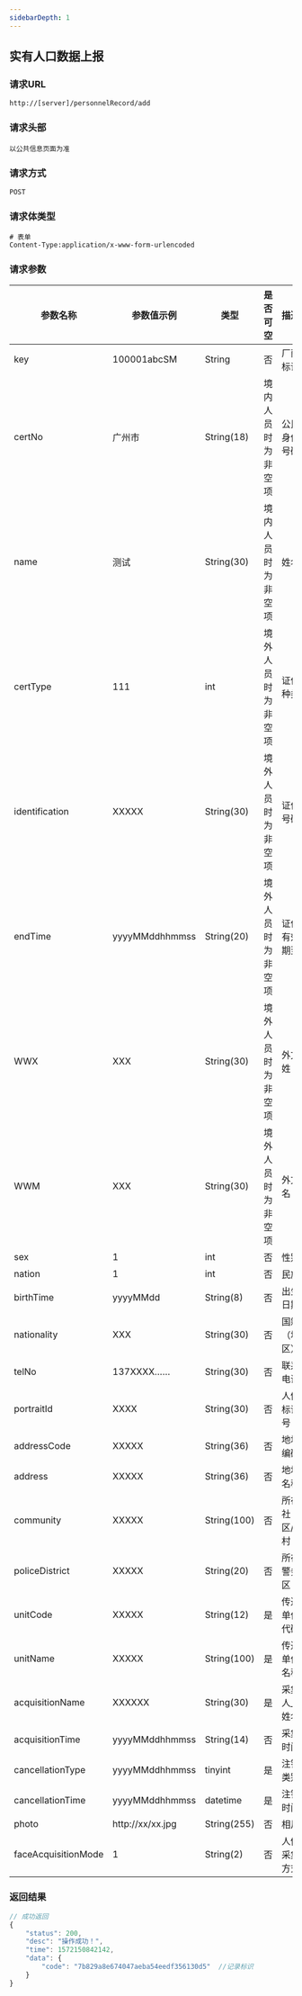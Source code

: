 ```yaml
---
sidebarDepth: 1
---
```

## 	实有人口数据上报
### 请求URL

```
http://[server]/personnelRecord/add
```

### 请求头部

```
以公共信息页面为准
```

### 请求方式

```
POST 
```

### 请求体类型

```
# 表单
Content-Type:application/x-www-form-urlencoded
```

### 请求参数

|  参数名称   | 参数值示例 |  类型  |  是否可空   |   描述  |
| --- | --- | --- | --- | --- |
| key | 100001abcSM| String | 否 | 厂商标识
| certNo | 广州市 | String(18) | 境内人员时为非空项 | 公民身份号码
| name | 测试 | String(30) | 境内人员时为非空项 | 姓名
| certType | 111 | int | 境外人员时为非空项 | 证件种类
| identification | XXXXX | String(30) | 境外人员时为非空项 | 证件号码
| endTime | yyyyMMddhhmmss| String(20) | 境外人员时为非空项 | 证件有效期至
| WWX | XXX | String(30) | 境外人员时为非空项 | 外文姓
| WWM | XXX | String(30) | 境外人员时为非空项 | 外文名
| sex | 1 | int | 否 | 性别
| nation | 1 | int | 否 | 民族
| birthTime | yyyyMMdd | String(8) | 否 |  出生日期
| nationality | XXX | String(30) | 否 | 国籍（地区）
| telNo | 137XXXX……| String(30) | 否 | 联系电话
| portraitId | XXXX | String(30) | 否 | 人像标识号
| addressCode | XXXXX | String(36) | 否 | 地址编码
| address | XXXXX | String(36) | 否 | 地址名称
| community | XXXXX | String(100) | 否 | 所在社区/村
| policeDistrict | XXXXX | String(20) | 否 | 所在警务区
| unitCode | XXXXX | String(12) | 是 | 传送单位代码
| unitName | XXXXX | String(100) | 是 | 传送单位名称
| acquisitionName | XXXXXX | String(30) | 是 | 采集人_姓名
| acquisitionTime | yyyyMMddhhmmss | String(14) | 否 | 采集时间
| cancellationType | yyyyMMddhhmmss | tinyint | 是 | 注销类别
| cancellationTime | yyyyMMddhhmmss | datetime | 是 | 注销时间
| photo | http://xx/xx.jpg | String(255) | 否 | 相片
| faceAcquisitionMode | 1 | String(2) | 否 | 人像采集方式



### 返回结果

```javascript
// 成功返回
{
    "status": 200,
    "desc": "操作成功！",
    "time": 1572150842142,
    "data": {
        "code": "7b829a8e674047aeba54eedf356130d5"  //记录标识
    }
}
```
